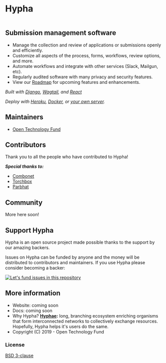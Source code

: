 # Hypha

[![<OpenTechFund>](https://circleci.com/gh/OpenTechFund/hypha.svg?style=shield)](https://circleci.com/gh/OpenTechFund/hypha)


## Submission management software

* Manage the collection and review of applications or submissions openly and efficiently.
* Customize all aspects of the process, forms, workflows, review options, and more.
* Automate workflows and integrate with other services (Slack, Mailgun, etc).
* Regularly audited software with many privacy and security features.
* View our [Roadmap](https://github.com/OpenTechFund/hypha/wiki/Roadmap) for upcoming features and enhancements.

*Built with [Django](https://www.djangoproject.com/), [Wagtail](https://wagtail.io/), and [React](https://reactjs.org/)*

*Deploy with [Heroku](https://github.com/OpenTechFund/hypha/wiki/Deployment:-Heroku), [Docker](https://github.com/OpenTechFund/hypha/wiki/Deployment:-Docker), or [your own server](https://github.com/OpenTechFund/hypha/wiki/Deployment:-Standalone-App).*

## Maintainers

- [Open Technology Fund](https://www.opentech.fund/)

## Contributors

Thank you to all the people who have contributed to Hypha!

***Special thanks to:***

- [Combonet](https://www.combonet.se/)
- [Torchbox](https://torchbox.com/digital-products/)
- [Parbhat](https://parbhatpuri.com/)

## Community

More here soon!

## Support Hypha

Hypha is an open source project made possible thanks to the support by our amazing backers.

Issues on Hypha can be funded by anyone and the money will be distributed to contributors and maintainers. If you use Hypha please consider becoming a backer:

[![Let's fund issues in this repository](https://issuehunt.io/static/embed/issuehunt-button-v1.svg)](https://issuehunt.io/r/OpenTechFund/opentech.fund)

## More information

* Website: coming soon
* Docs: coming soon
* Why Hypha? **[Hyphae](https://en.wikipedia.org/wiki/Mycorrhizal_network):** long, branching ecosystem enriching organisms that form interconnected networks to collectively exchange resources. Hopefully, Hypha helps it's users do the same.
* Copyright (C) 2019 - Open Technology Fund

### License

[BSD 3-clause](./LICENSE)
